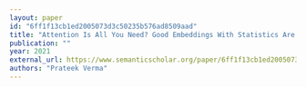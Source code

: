 ```yaml
---
layout: paper
id: "6ff1f13cb1ed2005073d3c50235b576ad8509aad"
title: "Attention Is All You Need? Good Embeddings With Statistics Are Enough Audio Understanding Without Convolutions/Transformers/Berts/Mixers/Attention/Rnns"
publication: ""
year: 2021
external_url: https://www.semanticscholar.org/paper/6ff1f13cb1ed2005073d3c50235b576ad8509aad
authors: "Prateek Verma"
---
```


